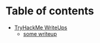 # Table of contents

* [TryHackMe WriteUps](README.md)
  * [some writeup](tryhackme-writeups/some-writeup.md)
